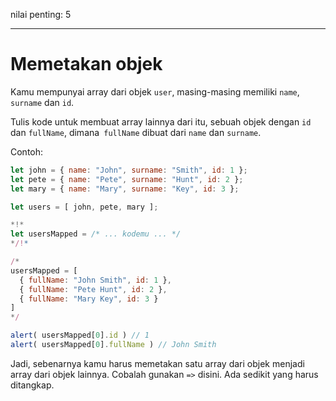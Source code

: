 nilai penting: 5

---

# Memetakan objek

Kamu mempunyai array dari objek `user`, masing-masing memiliki `name`, `surname` dan `id`.

Tulis kode untuk membuat array lainnya dari itu, sebuah objek dengan `id` dan `fullName`, dimana` fullName` dibuat dari `name` dan `surname`.

Contoh: 

```js no-beautify
let john = { name: "John", surname: "Smith", id: 1 };
let pete = { name: "Pete", surname: "Hunt", id: 2 };
let mary = { name: "Mary", surname: "Key", id: 3 };

let users = [ john, pete, mary ];

*!*
let usersMapped = /* ... kodemu ... */
*/!*

/*
usersMapped = [
  { fullName: "John Smith", id: 1 },
  { fullName: "Pete Hunt", id: 2 },
  { fullName: "Mary Key", id: 3 }
]
*/

alert( usersMapped[0].id ) // 1
alert( usersMapped[0].fullName ) // John Smith
```

Jadi, sebenarnya kamu harus memetakan satu array dari objek menjadi array dari objek lainnya. Cobalah gunakan `=>` disini. Ada sedikit yang harus ditangkap.